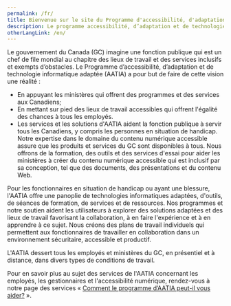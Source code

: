 ```yaml
---
permalink: /fr/
title: Bienvenue sur le site du Programme d'accessibilité, d'adaptation et de technologie informatique adaptée (AATIA)
description: Le programme accessibilité, d’adaptation et de technologie informatique adaptée (AATIA) soutient la création de milieux de travail inclusifs et sans barrières au sein du gouvernement du Canada. Il offre des formations, des outils et des technologies adaptatives pour garantir l'accessibilité à tous les employés, y compris ceux ayant des incapacités. AATIA dessert tous les employés du gouvernement, fournissant des ressources en personne et à distance.
otherLangLink: /en/
---
```


Le gouvernement du Canada (GC) imagine une fonction publique qui est un chef de file mondial au chapitre des lieux de travail et des services inclusifs et exempts d’obstacles. Le Programme d’accessibilité, d’adaptation et de technologie informatique adaptée (AATIA) a pour but de faire de cette vision une réalité :

- En appuyant les ministères qui offrent des programmes et des services aux Canadiens;
- En mettant sur pied des lieux de travail accessibles qui offrent l'égalité des chances à tous les employés.
- Les services et les solutions d'AATIA aident la fonction publique à servir tous les Canadiens, y compris les personnes en situation de handicap. Notre expertise dans le domaine du contenu numérique accessible assure que les produits et services du GC sont disponibles à tous. Nous offrons de la formation, des outils et des services d'essai pour aider les ministères à créer du contenu numérique accessible qui est inclusif par sa conception, tel que des documents, des présentations et du contenu Web.

Pour les fonctionnaires en situation de handicap ou ayant une blessure, l'AATIA offre une panoplie de technologies informatiques adaptées, d'outils, de séances de formation, de services et de ressources. Nos programmes et notre soutien aident les utilisateurs à explorer des solutions adaptées et des lieux de travail favorisant la collaboration, à en faire l'expérience et à en apprendre à ce sujet. Nous créons des plans de travail individuels qui permettent aux fonctionnaires de travailler en collaboration dans un environnement sécuritaire, accessible et productif.

L'AATIA dessert tous les employés et ministères du GC, en présentiel et à distance, dans divers types de conditions de travail.

Pour en savoir plus au sujet des services de l'AATIA concernant les employés, les gestionnaires et l'accessibilité numérique, rendez-vous à notre page des services « [Comment le programme d’AATIA peut-il vous aider?](/fr/comment-le-programme-d-aatia-peut-il-vous-aider) ».
